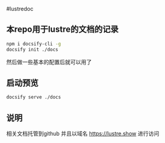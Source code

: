 #lustredoc

## 本repo用于lustre的文档的记录

```bash
npm i docsify-cli -g
docsify init ./docs
```

然后做一些基本的配置后就可以用了

## 启动预览
```bash
docsify serve ./docs
```

## 说明 
相关文档托管到github
并且以域名
https://lustre.show 进行访问
